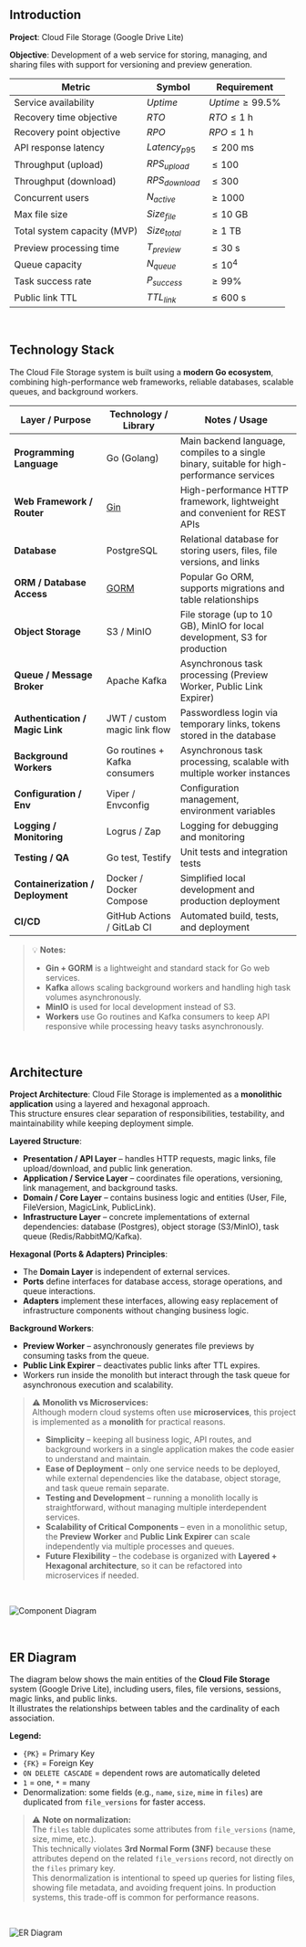 ## Introduction

**Project**: Cloud File Storage (Google Drive Lite)

**Objective**: Development of a web service for storing, managing, and sharing files with support for versioning and preview generation.

| Metric                      | Symbol           | Requirement            |
| --------------------------- | ---------------- | ---------------------- |
| Service availability        | $Uptime$         | $Uptime \geq 99.5\%$   |
| Recovery time objective     | $RTO$            | $RTO \leq 1 \text{ h}$ |
| Recovery point objective    | $RPO$            | $RPO \leq 1 \text{ h}$ |
| API response latency        | $Latency_{p95}$  | $\leq 200 \text{ ms}$  |
| Throughput (upload)         | $RPS_{upload}$   | $\leq 100$             |
| Throughput (download)       | $RPS_{download}$ | $\leq 300$             |
| Concurrent users            | $N_{active}$     | $\geq 1000$            |
| Max file size               | $Size_{file}$    | $\leq 10 \text{ GB}$   |
| Total system capacity (MVP) | $Size_{total}$   | $\geq 1 \text{ TB}$    |
| Preview processing time     | $T_{preview}$    | $\leq 30 \text{ s}$    |
| Queue capacity              | $N_{queue}$      | $\leq 10^{4}$          |
| Task success rate           | $P_{success}$    | $\geq 99\%$            |
| Public link TTL             | $TTL_{link}$     | $\leq 600 \text{ s}$   |

<p>&nbsp;</p>

## Technology Stack

The Cloud File Storage system is built using a **modern Go ecosystem**, combining high-performance web frameworks, reliable databases, scalable queues, and background workers.

| Layer / Purpose               | Technology / Library                          | Notes / Usage |
|-------------------------------|-----------------------------------------------|---------------|
| **Programming Language**      | Go (Golang)                                   | Main backend language, compiles to a single binary, suitable for high-performance services |
| **Web Framework / Router**    | [Gin](https://github.com/gin-gonic/gin)       | High-performance HTTP framework, lightweight and convenient for REST APIs |
| **Database**                  | PostgreSQL                                    | Relational database for storing users, files, file versions, and links |
| **ORM / Database Access**     | [GORM](https://gorm.io/)                       | Popular Go ORM, supports migrations and table relationships |
| **Object Storage**            | S3 / MinIO                                    | File storage (up to 10 GB), MinIO for local development, S3 for production |
| **Queue / Message Broker**    | Apache Kafka                                  | Asynchronous task processing (Preview Worker, Public Link Expirer) |
| **Authentication / Magic Link** | JWT / custom magic link flow                 | Passwordless login via temporary links, tokens stored in the database |
| **Background Workers**        | Go routines + Kafka consumers                 | Asynchronous task processing, scalable with multiple worker instances |
| **Configuration / Env**       | Viper / Envconfig                             | Configuration management, environment variables |
| **Logging / Monitoring**      | Logrus / Zap                                  | Logging for debugging and monitoring |
| **Testing / QA**              | Go test, Testify                               | Unit tests and integration tests |
| **Containerization / Deployment** | Docker / Docker Compose                     | Simplified local development and production deployment |
| **CI/CD**                     | GitHub Actions / GitLab CI                     | Automated build, tests, and deployment |

> 💡 **Notes:**  
> - **Gin + GORM** is a lightweight and standard stack for Go web services.  
> - **Kafka** allows scaling background workers and handling high task volumes asynchronously.  
> - **MinIO** is used for local development instead of S3.  
> - **Workers** use Go routines and Kafka consumers to keep API responsive while processing heavy tasks asynchronously.

<p>&nbsp;</p>

## Architecture

**Project Architecture**: Cloud File Storage is implemented as a **monolithic application** using a layered and hexagonal approach.  
This structure ensures clear separation of responsibilities, testability, and maintainability while keeping deployment simple.

**Layered Structure**:
- **Presentation / API Layer** – handles HTTP requests, magic links, file upload/download, and public link generation.
- **Application / Service Layer** – coordinates file operations, versioning, link management, and background tasks.
- **Domain / Core Layer** – contains business logic and entities (User, File, FileVersion, MagicLink, PublicLink).
- **Infrastructure Layer** – concrete implementations of external dependencies: database (Postgres), object storage (S3/MinIO), task queue (Redis/RabbitMQ/Kafka).

**Hexagonal (Ports & Adapters) Principles**:
- The **Domain Layer** is independent of external services.
- **Ports** define interfaces for database access, storage operations, and queue interactions.
- **Adapters** implement these interfaces, allowing easy replacement of infrastructure components without changing business logic.

**Background Workers**:
- **Preview Worker** – asynchronously generates file previews by consuming tasks from the queue.
- **Public Link Expirer** – deactivates public links after TTL expires.
- Workers run inside the monolith but interact through the task queue for asynchronous execution and scalability.

> ⚠️ **Monolith vs Microservices:**  
> Although modern cloud systems often use **microservices**, this project is implemented as a **monolith** for practical reasons.  
> 
> - **Simplicity** – keeping all business logic, API routes, and background workers in a single application makes the code easier to understand and maintain.  
> - **Ease of Deployment** – only one service needs to be deployed, while external dependencies like the database, object storage, and task queue remain separate.  
> - **Testing and Development** – running a monolith locally is straightforward, without managing multiple interdependent services.  
> - **Scalability of Critical Components** – even in a monolithic setup, the **Preview Worker** and **Public Link Expirer** can scale independently via multiple processes and queues.  
> - **Future Flexibility** – the codebase is organized with **Layered + Hexagonal architecture**, so it can be refactored into microservices if needed.

<p>&nbsp;</p>

![Component Diagram](./architecture.svg)

<p>&nbsp;</p>

## ER Diagram

The diagram below shows the main entities of the **Cloud File Storage** system (Google Drive Lite), including users, files, file versions, sessions, magic links, and public links.  
It illustrates the relationships between tables and the cardinality of each association.

**Legend:**
- `{PK}` = Primary Key  
- `{FK}` = Foreign Key  
- `ON DELETE CASCADE` = dependent rows are automatically deleted  
- `1` = one, `*` = many  
- Denormalization: some fields (e.g., `name`, `size`, `mime` in `files`) are duplicated from `file_versions` for faster access.

> ⚠️ **Note on normalization:**  
> The `files` table duplicates some attributes from `file_versions` (name, size, mime, etc.).  
> This technically violates **3rd Normal Form (3NF)** because these attributes depend on the related `file_versions` record, not directly on the `files` primary key.  
> This denormalization is intentional to speed up queries for listing files, showing file metadata, and avoiding frequent joins. In production systems, this trade-off is common for performance reasons.

<p>&nbsp;</p>

![ER Diagram](./models.svg)

